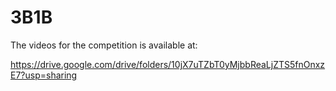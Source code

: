 # 3B1B

The videos for the competition is available at:

https://drive.google.com/drive/folders/10jX7uTZbT0yMjbbReaLjZTS5fnOnxzE7?usp=sharing
